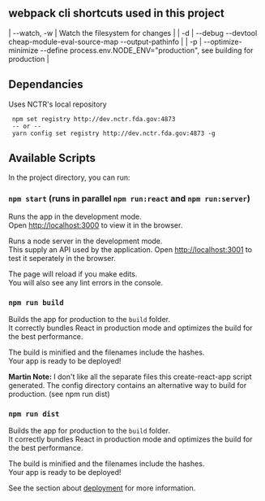 

## webpack cli shortcuts used in this project

| --watch, -w | Watch the filesystem for changes |
| -d | --debug --devtool cheap-module-eval-source-map --output-pathinfo |
| -p | 	--optimize-minimize --define process.env.NODE_ENV="production", see building for production |


##  Dependancies

Uses NCTR's local repository
```
 npm set registry http://dev.nctr.fda.gov:4873
 -- or --
 yarn config set registry http://dev.nctr.fda.gov:4873 -g
```

## Available Scripts

In the project directory, you can run:

### `npm start`   (runs in parallel `npm run:react` and `npm run:server`)

Runs the app in the development mode.<br>
Open [http://localhost:3000](http://localhost:3000) to view it in the browser.

Runs a node server in the development mode.<br>
This supply an API used by the application.
Open [http://localhost:3001](http://localhost:3001) to test it seperately in the browser.

The page will reload if you make edits.<br>
You will also see any lint errors in the console.

### `npm run build`

Builds the app for production to the `build` folder.<br>
It correctly bundles React in production mode and optimizes the build for the best performance.

The build is minified and the filenames include the hashes.<br>
Your app is ready to be deployed!

**Martin Note:** I don't like all the separate files this create-react-app script generated.  The config directory contains an alternative way to build for production. (see npm run dist)


### `npm run dist`

Builds the app for production to the `build` folder.<br>
It correctly bundles React in production mode and optimizes the build for the best performance.

The build is minified and the filenames include the hashes.<br>
Your app is ready to be deployed!

See the section about [deployment](#deployment) for more information.

